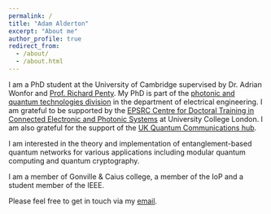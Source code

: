 ```yaml
---
permalink: /
title: "Adam Alderton"
excerpt: "About me"
author_profile: true
redirect_from: 
  - /about/
  - /about.html
---
```


I am a PhD student at the University of Cambridge supervised by Dr. Adrian Wonfor and [Prof. Richard Penty](http://www.eng.cam.ac.uk/profiles/rvp11). My PhD is part of the [photonic and quantum technologies division](https://ee.eng.cam.ac.uk/index.php/photonic-and-quantum-technologies/) in the department of electrical engineering. I am grateful to be supported by the [EPSRC Centre for Doctoral Training in Connected Electronic and Photonic Systems](https://www.ceps-cdt.org/) at University College London. I am also grateful for the support of the [UK Quantum Communications hub](https://www.quantumcommshub.net/).

I am interested in the theory and implementation of entanglement-based quantum networks for various applications including modular quantum computing and quantum cryptography.

I am a member of Gonville & Caius college, a member of the IoP and a student member of the IEEE.

Please feel free to get in touch via my [email](mailto:aa2301@cam.ac.uk).